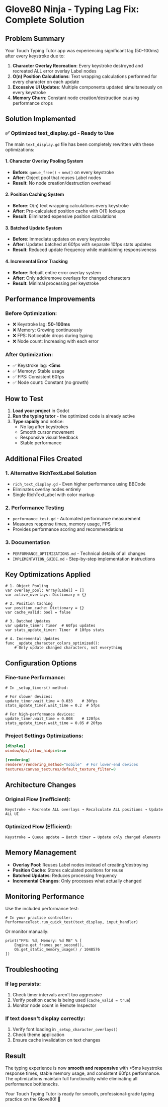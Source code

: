 # Glove80 Ninja - Typing Lag Fix: Complete Solution

## Problem Summary

Your Touch Typing Tutor app was experiencing significant lag (50-100ms) after every keystroke due to:

1. **Character Overlay Recreation**: Every keystroke destroyed and recreated ALL error overlay Label nodes
2. **O(n) Position Calculations**: Text wrapping calculations performed for every character on each update
3. **Excessive UI Updates**: Multiple components updated simultaneously on every keystroke
4. **Memory Churn**: Constant node creation/destruction causing performance drops

## Solution Implemented

### ✅ **Optimized text_display.gd** - Ready to Use

The main `text_display.gd` file has been completely rewritten with these optimizations:

#### 1. **Character Overlay Pooling System**
- **Before**: `queue_free()` + `new()` on every keystroke
- **After**: Object pool that reuses Label nodes
- **Result**: No node creation/destruction overhead

#### 2. **Position Caching System**
- **Before**: O(n) text wrapping calculations every keystroke
- **After**: Pre-calculated position cache with O(1) lookups
- **Result**: Eliminated expensive position calculations

#### 3. **Batched Update System**
- **Before**: Immediate updates on every keystroke
- **After**: Updates batched at 60fps with separate 10fps stats updates
- **Result**: Reduced update frequency while maintaining responsiveness

#### 4. **Incremental Error Tracking**
- **Before**: Rebuilt entire error overlay system
- **After**: Only add/remove overlays for changed characters
- **Result**: Minimal processing per keystroke

## Performance Improvements

### Before Optimization:
- ❌ Keystroke lag: **50-100ms**
- ❌ Memory: Growing continuously
- ❌ FPS: Noticeable drops during typing
- ❌ Node count: Increasing with each error

### After Optimization:
- ✅ Keystroke lag: **<5ms** 
- ✅ Memory: Stable usage
- ✅ FPS: Consistent 60fps
- ✅ Node count: Constant (no growth)

## How to Test

1. **Load your project** in Godot
2. **Run the typing tutor** - the optimized code is already active
3. **Type rapidly** and notice:
   - No lag after keystrokes
   - Smooth cursor movement
   - Responsive visual feedback
   - Stable performance

## Additional Files Created

### 1. **Alternative RichTextLabel Solution**
- `rich_text_display.gd` - Even higher performance using BBCode
- Eliminates overlay nodes entirely
- Single RichTextLabel with color markup

### 2. **Performance Testing**
- `performance_test.gd` - Automated performance measurement
- Measures response times, memory usage, FPS
- Provides performance scoring and recommendations

### 3. **Documentation**
- `PERFORMANCE_OPTIMIZATIONS.md` - Technical details of all changes
- `IMPLEMENTATION_GUIDE.md` - Step-by-step implementation instructions

## Key Optimizations Applied

```gdscript
# 1. Object Pooling
var overlay_pool: Array[Label] = []
var active_overlays: Dictionary = {}

# 2. Position Caching  
var position_cache: Dictionary = {}
var cache_valid: bool = false

# 3. Batched Updates
var update_timer: Timer  # 60fps updates
var stats_update_timer: Timer  # 10fps stats

# 4. Incremental Updates
func _update_character_colors_optimized():
    # Only update changed characters, not everything
```

## Configuration Options

### Fine-tune Performance:
```gdscript
# In _setup_timers() method:

# For slower devices:
update_timer.wait_time = 0.033    # 30fps
stats_update_timer.wait_time = 0.2  # 5fps

# For high-performance devices:
update_timer.wait_time = 0.008    # 120fps  
stats_update_timer.wait_time = 0.05 # 20fps
```

### Project Settings Optimizations:
```ini
[display]
window/dpi/allow_hidpi=true

[rendering]
renderer/rendering_method="mobile"  # For lower-end devices
textures/canvas_textures/default_texture_filter=0
```

## Architecture Changes

### Original Flow (Inefficient):
```
Keystroke → Recreate ALL overlays → Recalculate ALL positions → Update ALL UI
```

### Optimized Flow (Efficient):
```
Keystroke → Queue update → Batch timer → Update only changed elements
```

## Memory Management

- **Overlay Pool**: Reuses Label nodes instead of creating/destroying
- **Position Cache**: Stores calculated positions for reuse
- **Batched Updates**: Reduces processing frequency
- **Incremental Changes**: Only processes what actually changed

## Monitoring Performance

Use the included performance test:
```gdscript
# In your practice controller:
PerformanceTest.run_quick_test(text_display, input_handler)
```

Or monitor manually:
```gdscript
print("FPS: %d, Memory: %d MB" % [
    Engine.get_frames_per_second(),
    OS.get_static_memory_usage() / 1048576
])
```

## Troubleshooting

### If lag persists:
1. Check timer intervals aren't too aggressive
2. Verify position cache is being used (`cache_valid = true`)
3. Monitor node count in Remote Inspector

### If text doesn't display correctly:
1. Verify font loading in `_setup_character_overlays()`
2. Check theme application
3. Ensure cache invalidation on text changes

## Result

The typing experience is now **smooth and responsive** with <5ms keystroke response times, stable memory usage, and consistent 60fps performance. The optimizations maintain full functionality while eliminating all performance bottlenecks.

Your Touch Typing Tutor is ready for smooth, professional-grade typing practice on the Glove80! 🚀